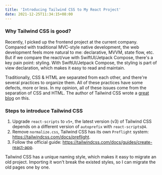 ```yaml
---
title: 'Introducing Tailwind CSS to My React Project'
date: 2021-12-25T11:34:15+08:00
---
```


### Why Tailwind CSS is good?

Recently, I picked up the frontend project at the current company. Compared with traditional MVC-style native
development, the web development feels more natural to me: declarative, MVVM, state flow, etc.
But if we compare the react/vue with SwiftUI/Jetpack Compose, there's a key pain point: styling.
With SwiftUI/Jetpack Compose, the styling is part of view declaration, which makes it easy to read and maintain.

Traditionally, CSS & HTML are separated from each other, and there're several practices to organize them.
All of these practices have some defects, more or less. In my opinion, all of these issues come from the separation
of CSS and HTML. The author of Tailwind CSS wrote a [great blog](https://adamwathan.me/css-utility-classes-and-separation-of-concerns/) on this.

### Steps to introduce Tailwind CSS

1. Upgrade `react-scripts` to `v5+`, the latest version (v3) of Tailwind CSS depends on a different version of `autoprefix` with `react-scripts@4`.
2. Remove `normalize.css`, Tailwind CSS has its own `Preflight` system: https://tailwindcss.com/docs/preflight.
3. Follow the official guide: https://tailwindcss.com/docs/guides/create-react-app.

Tailwind CSS has a unique naming style, which makes it easy to migrate an old project. Importing
it won't break the existed styles, so I can migrate the old pages one by one.
